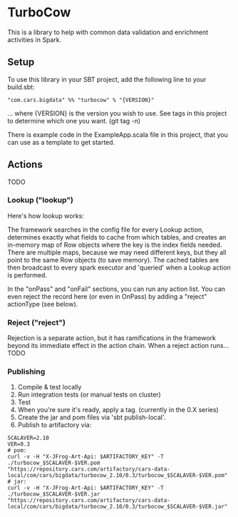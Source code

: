 # TurboCow

This is a library to help with common data validation and enrichment activities in Spark.

## Setup

To use this library in your SBT project, add the following line to your build.sbt:
```
"com.cars.bigdata" %% "turbocow" % "{VERSION}" 
```
... where {VERSION} is the version you wish to use.  See tags in this project to determine which one you want.  (git tag -n)

There is example code in the ExampleApp.scala file in this project, that you can use as a template to get started.


## Actions

TODO

### Lookup ("lookup")

Here's how lookup works:

The framework searches in the config file for every Lookup action, determines exactly what fields to cache from which tables, and creates an in-memory map of Row objects where the key is the index fields needed.  There are multiple maps, because we may need different keys, but they all point to the same Row objects (to save memory).   The cached tables are then broadcast to every spark executor and 'queried' when a Lookup action is performed.

In the "onPass" and "onFail" sections, you can run any action list.  You can even reject the record here (or even in OnPass) by adding a "reject" actionType (see below).

### Reject ("reject")

Rejection is a separate action, but it has ramifications in the framework beyond its immediate effect in the action chain.  When a reject action runs... TODO

### Publishing

1. Compile & test locally
1. Run integration tests (or manual tests on cluster)
1. Test
1. When you're sure it's ready, apply a tag.  (currently in the 0.X series)
1. Create the jar and pom files via 'sbt publish-local'.
1. Publish to artifactory via:

```
SCALAVER=2.10
VER=0.3
# pom:
curl -v -H "X-JFrog-Art-Api: $ARTIFACTORY_KEY" -T ./turbocow_$SCALAVER-$VER.pom "https://repository.cars.com/artifactory/cars-data-local/com/cars/bigdata/turbocow_2.10/0.3/turbocow_$SCALAVER-$VER.pom"
# jar:
curl -v -H "X-JFrog-Art-Api: $ARTIFACTORY_KEY" -T ./turbocow_$SCALAVER-$VER.jar "https://repository.cars.com/artifactory/cars-data-local/com/cars/bigdata/turbocow_2.10/0.3/turbocow_$SCALAVER-$VER.jar"
```